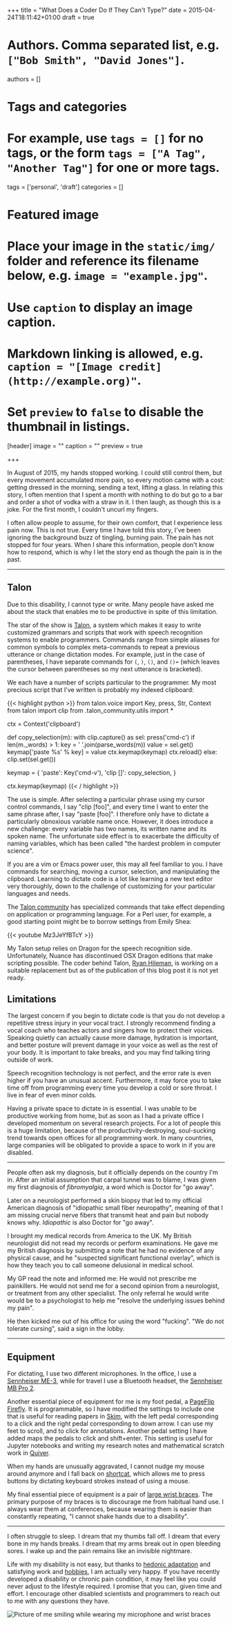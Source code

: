 +++
title = "What Does a Coder Do If They Can't Type?"
date = 2015-04-24T18:11:42+01:00
draft = true

# Authors. Comma separated list, e.g. `["Bob Smith", "David Jones"]`.
authors = []

# Tags and categories
# For example, use `tags = []` for no tags, or the form `tags = ["A Tag", "Another Tag"]` for one or more tags.
tags = ['personal', 'draft']
categories = []

# Featured image
# Place your image in the `static/img/` folder and reference its filename below, e.g. `image = "example.jpg"`.
# Use `caption` to display an image caption.
#   Markdown linking is allowed, e.g. `caption = "[Image credit](http://example.org)"`.
# Set `preview` to `false` to disable the thumbnail in listings.
[header]
image = ""
caption = ""
preview = true

+++

In August of 2015, my hands stopped working. I could still control them, but every movement accumulated more pain, so every motion came with a cost: getting dressed in the  morning, sending a text, lifting a glass. In relating this story, I often mention that I spent a month with nothing to do but go to a bar and order a shot of vodka with a straw in it. I then laugh, as though this is a joke. For the first month, I couldn't uncurl my fingers.

I often allow people to assume, for their own comfort, that I experience less pain now. This is not true. Every time I have told this story, I've been ignoring the background buzz of tingling, burning pain. The pain has not stopped for four years. When I share this information, people don't know how to respond, which is why I let the story end as though the pain is in the past.

---

## Talon

Due to this disability, I cannot type or write. Many people have asked me about the stack that enables me to be productive in spite of this limitation.

The star of the show is [Talon](https://talonvoice.com/), a system which makes it easy to write customized grammars and scripts that work with speech recognition systems to enable programmers. Commands range from simple aliases for common symbols to complex meta-commands to repeat a previous utterance or  change dictation modes. For example, just in the case of parentheses, I have separate commands for `(`, `)`, `()`, and `()⬅️` (which leaves the cursor between parentheses so my next utterance is bracketed).

 We each have a number of scripts particular to the programmer. My most precious script that I've written is probably my indexed clipboard:

{{< highlight python >}}
 from talon.voice import Key, press, Str, Context
 from talon import clip
 from .talon_community.utils import *

 ctx = Context('clipboard')

 def copy_selection(m):
     with clip.capture() as sel:
         press('cmd-c')
     if len(m._words) > 1:
         key = ' '.join(parse_words(m))
         value = sel.get()
         keymap['paste %s' % key] = value
         ctx.keymap(keymap)
         ctx.reload()
     else:
         clip.set(sel.get())

 keymap = {
     'paste': Key('cmd-v'),
     'clip [<dgndictation>]': copy_selection,
 }

 ctx.keymap(keymap)
{{< / highlight >}}

 The use is simple. After selecting a particular phrase using my cursor control commands, I say "clip [foo]", and every time I want to enter the same phrase after, I say "paste [foo]". I therefore only have to dictate a particularly obnoxious variable name once. However, it does introduce a new challenge: every variable has two names, its written name and its spoken name. The unfortunate side effect is to exacerbate the difficulty of naming variables, which has been called "the hardest problem in computer science".

 If you are a vim or Emacs power user, this may all feel familiar to you. I have commands for searching, moving a cursor, selection, and manipulating the clipboard. Learning to dictate code is a lot like learning a new text editor very thoroughly, down to the challenge of customizing for your particular languages and needs.

The [Talon community](https://github.com/dwiel/talon_community) has specialized commands that take effect depending on application or programming language. For a Perl user, for example, a good starting point might be to borrow settings from Emily Shea:

 {{< youtube Mz3JeYfBTcY >}}

 My Talon setup relies on Dragon for the speech recognition side. Unfortunately, Nuance has discontinued OSX Dragon editions that make scripting possible. The coder behind Talon, [Ryan Hileman](http://ryanhileman.com/), is working on a suitable replacement but as of the publication of this blog post it is not yet ready.

## Limitations

The largest concern if you begin to dictate code is that you do not develop a repetitive stress injury in your vocal tract. I strongly recommend finding a vocal coach who teaches actors and singers how to protect their voices. Speaking quietly can actually cause more damage, hydration is important, and better posture will prevent damage in your voice as well as the rest of your body. It is important to take breaks, and you may find talking tiring outside of work.

Speech recognition technology is not perfect, and the error rate is even higher if you have an unusual accent. Furthermore, it may force you to take time off from programming every time you develop a cold or sore throat. I live in fear of even minor colds.

Having a private space to dictate in is essential. I was unable to be productive working from home, but as soon as I had a private office I developed momentum on several research projects. For a lot of people this is a huge limitation, because of the productivity-destroying, soul-sucking trend towards open offices for all programming work. In many countries, large companies will be obligated to provide a space to work in if you are disabled.

---

People often ask my diagnosis, but it officially depends on the country I'm in. After an initial assumption that carpal tunnel was to blame, I was given my first diagnosis of *fibromyalgia*, a word which is Doctor for "go away".

Later on a neurologist performed a skin biopsy that led to my official American diagnosis of "idiopathic small fiber neuropathy", meaning of that I am missing crucial nerve fibers that transmit heat and pain but nobody knows why. *Idiopathic* is also Doctor for "go away".

I brought my medical records from America to the UK. My British neurologist did not read my records or perform examinations. He gave me my British diagnosis by submitting a note that he had no evidence of any physical cause, and he "suspected significant functional overlay", which is how they teach you to call someone delusional in medical school.

My GP read the note and informed me: He would not prescribe me painkillers. He would not send me for a second opinion from a neurologist, or treatment from any other specialist. The only referral he would write would be to a psychologist to help me "resolve the underlying issues behind my pain".

He then kicked me out of his office for using the word "fucking". "We do not tolerate cursing", said a sign in the lobby.

---

## Equipment

For dictating, I use two different microphones. In the office, I use a [Sennheiser ME-3](https://www.amazon.com/Sennheiser-ME-II-Dynamic-Microphone/dp/B00UO0UNOE), while for travel I use a Bluetooth headset, the [Sennheiser MB Pro 2](https://en-uk.sennheiser.com/mb-pro-1-uc-ml-and-mb-pro-2-uc-ml).

Another essential piece of equipment for me is my foot pedal, a [PageFlip Firefly](https://www.pageflip.com/products/firefly). It is programmable, so I have modified the settings to include one that is useful for reading papers in [Skim](https://skim-app.sourceforge.io/), with the left pedal corresponding to a click and the right pedal corresponding to down arrow. I can use my feet to scroll, and to click for annotations. Another pedal setting I have added maps the pedals to click and shift+enter. This setting is useful for Jupyter notebooks and writing my research notes and mathematical scratch work in [Quiver](https://happenapps.com/).

When my hands are unusually aggravated, I cannot nudge my mouse around anymore and I fall back on [shortcat](https://shortcatapp.com/), which allows me to press buttons by dictating keyboard strokes instead of using a mouse.

My final essential piece of equipment is a pair of [large wrist braces](https://www.futuro-usa.com/3M/en_US/futuro-us/products/~/FUTURO-Night-Wrist-Support/?N=4318+3294508029+3294529207&rt=rud). The primary purpose of my braces is to discourage me from habitual hand use. I always wear them at conferences, because wearing them is easier than constantly repeating, "I cannot shake hands due to a disability".

---

I often struggle to sleep. I dream that my thumbs fall off. I dream that every bone in my hands breaks. I dream that my arms break out in open bleeding sores. I wake up and the pain remains like an invisible nightmare.

Life with my disability is not easy, but thanks to [hedonic adaptation](https://en.wikipedia.org/wiki/Hedonic_treadmill) and satisfying work and [hobbies](https://auldreekierollerderby.com/), I am actually very happy. If you have recently developed a disability or chronic pain condition, it may feel like you could never adjust to the lifestyle required. I promise that you can, given time and effort. I encourage other disabled scientists and programmers to reach out to me with any questions they have.


![Picture of me smiling while wearing my microphone and wrist braces](/img/IMG_0167.jpg)
